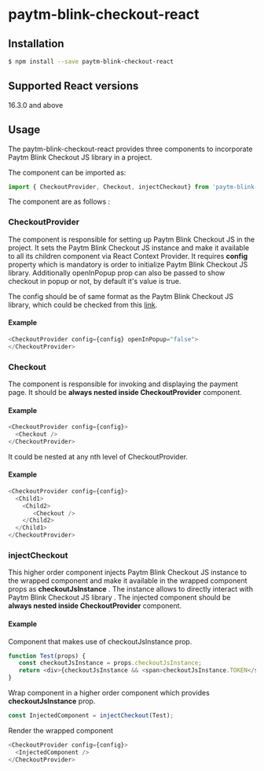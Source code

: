 # paytm-blink-checkout-react

## Installation
```sh
$ npm install --save paytm-blink-checkout-react
```

## Supported React versions
16.3.0 and above

## Usage
The paytm-blink-checkout-react provides three components to incorporate Paytm Blink Checkout JS library in a project. 

The component can be imported as:
```javascript
import { CheckoutProvider, Checkout, injectCheckout} from 'paytm-blink-checkout-react'
```

The component are as follows : 

### CheckoutProvider
The component is responsible for setting up Paytm Blink Checkout JS in the project. It sets the Paytm Blink Checkout JS instance and make it available to all its children component via React Context Provider.  It requires **config** property which is mandatory is order to initialize Paytm Blink Checkout JS library. Additionally openInPopup prop can also be passed to show checkout in popup or not, by default it's value is true.

The  config should be of same format as the  Paytm Blink Checkout JS library, which could be checked from this [link](https://staticpg.paytm.in/checkoutjs/21/docs/#/configuration).

#### Example
```javascript
<CheckoutProvider config={config} openInPopup="false">
</CheckoutProvider>
```

###  Checkout
The component is responsible for invoking and displaying the payment page. It should be **always nested inside CheckoutProvider** component. 

#### Example
```javascript
<CheckoutProvider config={config}>
  <Checkout />
</CheckoutProvider>
```

 It could be  nested at any nth level of CheckoutProvider.
 
 #### Example
```javascript
<CheckoutProvider config={config}>
  <Child1>
    <Child2>
       <Checkout />
    </Child2>
  </Child1>
</CheckoutProvider>
```

### injectCheckout
This higher order component injects Paytm Blink Checkout JS instance to the wrapped component and make it available in the wrapped component props as **checkoutJsInstance** . The instance allows to directly interact with Paytm Blink Checkout JS library . The  injected component should be **always nested inside CheckoutProvider** component. 

#### Example

Component that makes use of checkoutJsInstance prop. 

```javascript
function Test(props) {
   const checkoutJsInstance = props.checkoutJsInstance;
   return <div>{checkoutJsInstance && <span>checkoutJsInstance.TOKEN</span>}</div>;
}
```

Wrap component in a higher order component which provides  **checkoutJsInstance** prop.

```javascript
const InjectedComponent = injectCheckout(Test);
```
Render the wrapped component

```javascript
<CheckoutProvider config={config}>
  <InjectedComponent />
</CheckoutProvider>
```
